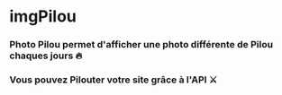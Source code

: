 # imgPilou

### Photo Pilou permet d'afficher une photo différente de Pilou chaques jours 🔥

### Vous pouvez Pilouter votre site grâce à l'API ⚔️
